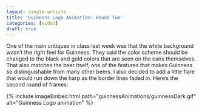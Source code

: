 ```yaml
---
layout: single-article
title: 'Guinness Logo Animation: Round Two'
categories: [video]
draft: true
---
```


One of the main critiques in class last week was that the white background wasn’t the right feel for Guinness. They said the color scheme should be changed to the black and gold colors that are seen on the cans themselves. That also matches the beer itself, one of the features that makes Guinness so distinguishable from many other beers. I also decided to add a little flare that would run down the harp as the border lines faded in. Here’s the second round of frames:

{% include imageEmbed.html path="guinnessAnimations/guinnessDark.gif" alt="Guinness Logo animation" %}
